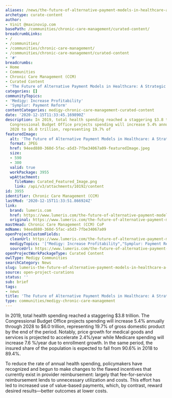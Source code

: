 ```yaml
---
aliases: /news/the-future-of-alternative-payment-models-in-healthcare-a-strategic-perspective
archetype: curate-content
author:
- Vinit @maxinovip.com
basePath: /communities/chronic-care-management/curated-content/
breadcrumbLinks:
- /
- /communities/
- /communities/chronic-care-management/
- /communities/chronic-care-management/curated-content
- '#'
breadcrumbs:
- Home
- Communities
- Chronic Care Management (CCM)
- Curated Content
- 'The Future of Alternative Payment Models in Healthcare: A Strategic Perspective'
categories: []
communityTopics:
- 'Medigy: Increase Profitability'
- 'Symplur: Payment Reform'
contentCategories: medigy-chronic-care-management-curated-content
date: '2020-12-15T11:33:45.169890Z'
description: In 2019, total health spending reached a staggering $3.8 trillion. The
  Congressional Budget Office projects spending will increase 5.4% annually through
  2028 to $6.0 trillion, representing 19.7% of
featuredImage:
  alt: 'The Future of Alternative Payment Models in Healthcare: A Strategic Perspective'
  format: JPEG
  href: 94eed880-360d-5fac-a5d3-7fbe34067a09-featuredImage.jpeg
  size:
  - 590
  - 300
  valid: true
  workPackage: 3955
  wpAttachment:
    fileName: Curated_Featured_Image.png
    link: /api/v3/attachments/10192/content
id: 3955
identifier: Chronic Care Management (CCM)
lastMod: '2020-12-15T11:33:51.866924Z'
link:
  brand: lumeris.com
  href: https://www.lumeris.com/the-future-of-alternative-payment-models-in-healthcare-a-strategic-perspective/
  original: https://www.lumeris.com/the-future-of-alternative-payment-models-in-healthcare-a-strategic-perspective/
mastHead: Chronic Care Management (CCM) CoP
mdName: 94eed880-360d-5fac-a5d3-7fbe34067a09
openProjectCustomFields:
  cleanUrl: https://www.lumeris.com/the-future-of-alternative-payment-models-in-healthcare-a-strategic-perspective/
  medigyTopics: '["Medigy: Increase Profitability","Symplur: Payment Reform"]'
  sourceUrl: https://www.lumeris.com/the-future-of-alternative-payment-models-in-healthcare-a-strategic-perspective/
openProjectWorkPackageType: Curated Content
owlType: Medigy Communities
searchCategory: News
slug: lumeris-the-future-of-alternative-payment-models-in-healthcare-a-strategic-perspective
source: open-project-curations
status: ''
sub: brief
tags:
- news
title: 'The Future of Alternative Payment Models in Healthcare: A Strategic Perspective'
type: communities/medigy-chronic-care-management
---
```


<p>In 2019, total health spending reached a staggering $3.8 trillion. The Congressional Budget Office projects spending will increase 5.4% annually through 2028 to $6.0 trillion, representing 19.7% of gross domestic product by the end of the period. Notably, price growth for medical goods and services is projected to accelerate 2.4%/year while Medicare spending will increase 7.6 %/year due to enrollment growth. In the same period, the insured share of the population is expected to fall from 90.6% in 2018 to 89.4%.</p><p>To reduce the rate of annual health spending,&nbsp;policymakers have recognized and begun to make changes to the flawed incentives that currently exist in provider reimbursement: largely that fee-for-service reimbursement lends to unnecessary utilization and costs. This effort has led to increased use of value-based payments, which, by contrast, reward desired results—better outcomes at lower costs.&nbsp;</p>